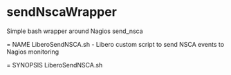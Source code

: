 sendNscaWrapper
===============

Simple bash wrapper around Nagios send_nsca

= NAME
    LiberoSendNSCA.sh - Libero custom script to send NSCA events to Nagios monitoring

= SYNOPSIS
    LiberoSendNSCA.sh <script> <nagiosHostname> [<options>]
 
= DESCRIPTION
           -o c:m:t:p:s:hd \
           -l nscacfg:,nscadelim:,nscato:,nscaport:,sendnsca:,help,debug \
     -c, --nscacfg   <send_nsca config file>
            Specify send_nsca config file
 						(default /etc/nagios/send_nsca.cfg)
     -m, --nscadelim <send_nsca field delimiter>
            Specify send_nsca field delimiter
 						(default "\t")
     -t, --nscato    <send_nsca timeout>
            Specify send_nsca timeout
 						(default 10 seconds)
     -p, --nscaport  <send_nsca nagios target port>
            Specify send_nsca target port
            (default 5667)
     -s, --sendnsca  <send_nsca bin location>
            Specify send_nsca bin location
            By default send_nsca is searched in /usr/bin/send_nsca and then
            in the $PATH structure
     -h, --help
            Output this help text
     -d, --debug
            Enable debug statements
 
= EXAMPLES
     [.. to be filled soon ..]
 

